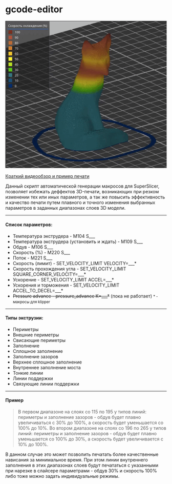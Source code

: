 
# **gcode-editor**

<img src="img/fox.gif"> 

[Краткий видеообзор и пример печати](https://www.youtube.com/watch?v=ptvMgCJ_OCE)


Данный скрипт автоматической генерации макросов для SuperSlicer, позволяет 
избежать деффектов 3D-печати, возникающих при резком изменении тех или иных 
параметров, а так же повысить эффективность и качество печати путем плавного 
и точного изменения выбранных параметров в заданных диапазонах слоев 3D модели. 

***

#### Список параметров:
* Температура экструдера - M104 S___
* Температура экструдера (установить и ждать) - M109 S___
* Обдув - M106 S___
* Скорость (%) - M220 S___
* Поток - M221 S___
* Скорость (лимит) - SET_VELOCITY_LIMIT VELOCITY=___*
* Скорость прохождения угла - SET_VELOCITY_LIMIT SQUARE_CORNER_VELOCITY=___*
* Ускорение - SET_VELOCITY_LIMIT ACCEL=___*
* Ускорения и торможения - SET_VELOCITY_LIMIT ACCEL_TO_DECEL=___*
* ~~Pressure advance - pressure_advance K=___*~~ (пока не работает)
<small>* - макросы для klipper</small><br>

***

#### Типы экструзии:
* Периметры
* Внешние периметры
* Свисающие периметры
* Заполнение
* Сплошное заполнение
* Заполнение зазоров
* Верхнее сплошное заполнение
* Внутреннее заполнение моста
* Тонкие линии
* Линии поддержки
* Связующие линии поддержки

***

#### Пример
>В первом диапазоне на слоях со 115 по 195 у типов линий: периметры и 
заполнение зазоров - обдув будет плавно увеличиваться c 30% до 100%, 
а скорость будет уменьшается cо 100% до 10%. Во втором диапазоне на 
слоях со 196 по 265 у типов линий: периметры и заполнение зазоров - 
обдув будет плавно уменьшается cо 100% до 30%, а скорость будет 
увеличивается c 10% до 100%.

В данном случае это может позволить печатать 
более качественные нависания за минимальное время. При этом  линии 
внутреннего заполнения в этих диапазонах слоев будут печататься с указанными 
при нарезке в слайсере параметрами - обдув 30% и скорость 100% либо тоже 
можно задать индивидуальные режимы.</p>